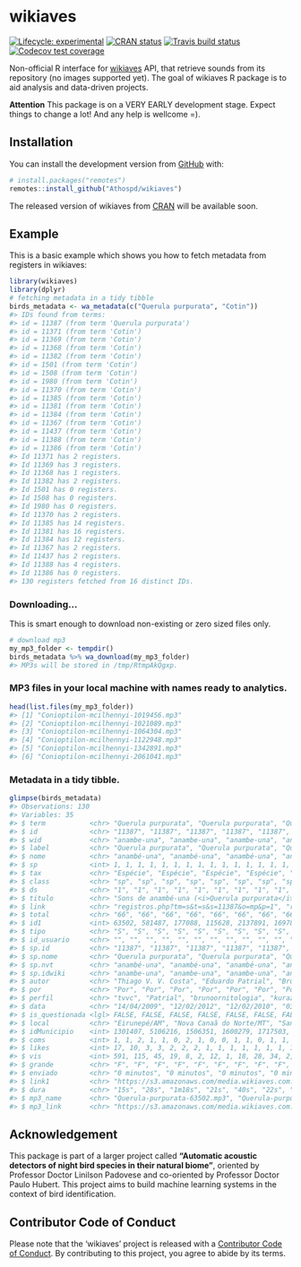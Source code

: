
<!-- README.md is generated from README.Rmd. Please edit that file -->

# wikiaves

<!-- badges: start -->

[![Lifecycle:
experimental](https://img.shields.io/badge/lifecycle-experimental-orange.svg)](https://www.tidyverse.org/lifecycle/#experimental)
[![CRAN
status](https://www.r-pkg.org/badges/version/wikiaves)](https://CRAN.R-project.org/package=wikiaves)
[![Travis build
status](https://travis-ci.org/Athospd/wikiaves.svg?branch=master)](https://travis-ci.org/Athospd/wikiaves)
[![Codecov test
coverage](https://codecov.io/gh/Athospd/wikiaves/branch/master/graph/badge.svg)](https://codecov.io/gh/Athospd/wikiaves?branch=master)
<!-- badges: end -->

Non-official R interface for [wikiaves](wikiaves.com.br) API, that
retrieve sounds from its repository (no images supported yet). The goal
of wikiaves R package is to aid analysis and data-driven projects.

**Attention** This package is on a VERY EARLY development stage. Expect
things to change a lot\! And any help is wellcome =).

## Installation

You can install the development version from
[GitHub](https://github.com/) with:

``` r
# install.packages("remotes")
remotes::install_github("Athospd/wikiaves")
```

The released version of wikiaves from [CRAN](https://CRAN.R-project.org)
will be available soon.

## Example

This is a basic example which shows you how to fetch metadata from
registers in wikiaves:

``` r
library(wikiaves)
library(dplyr)
# fetching metadata in a tidy tibble
birds_metadata <- wa_metadata(c("Querula purpurata", "Cotin"))
#> IDs found from terms:
#> id = 11387 (from term 'Querula purpurata')
#> id = 11371 (from term 'Cotin')
#> id = 11369 (from term 'Cotin')
#> id = 11368 (from term 'Cotin')
#> id = 11382 (from term 'Cotin')
#> id = 1501 (from term 'Cotin')
#> id = 1508 (from term 'Cotin')
#> id = 1980 (from term 'Cotin')
#> id = 11370 (from term 'Cotin')
#> id = 11385 (from term 'Cotin')
#> id = 11381 (from term 'Cotin')
#> id = 11384 (from term 'Cotin')
#> id = 11367 (from term 'Cotin')
#> id = 11437 (from term 'Cotin')
#> id = 11388 (from term 'Cotin')
#> id = 11386 (from term 'Cotin')
#> Id 11371 has 2 registers.
#> Id 11369 has 3 registers.
#> Id 11368 has 1 registers.
#> Id 11382 has 2 registers.
#> Id 1501 has 0 registers.
#> Id 1508 has 0 registers.
#> Id 1980 has 0 registers.
#> Id 11370 has 2 registers.
#> Id 11385 has 14 registers.
#> Id 11381 has 16 registers.
#> Id 11384 has 12 registers.
#> Id 11367 has 2 registers.
#> Id 11437 has 2 registers.
#> Id 11388 has 4 registers.
#> Id 11386 has 0 registers.
#> 130 registers fetched from 16 distinct IDs.
```

### Downloading…

This is smart enough to download non-existing or zero sized files only.

``` r
# download mp3
my_mp3_folder <- tempdir()
birds_metadata %>% wa_download(my_mp3_folder)
#> MP3s will be stored in /tmp/RtmpAkQgxp.
```

### MP3 files in your local machine with names ready to analytics.

``` r
head(list.files(my_mp3_folder))
#> [1] "Conioptilon-mcilhennyi-1019456.mp3"
#> [2] "Conioptilon-mcilhennyi-1021089.mp3"
#> [3] "Conioptilon-mcilhennyi-1064304.mp3"
#> [4] "Conioptilon-mcilhennyi-1122948.mp3"
#> [5] "Conioptilon-mcilhennyi-1342891.mp3"
#> [6] "Conioptilon-mcilhennyi-2061041.mp3"
```

### Metadata in a tidy tibble.

``` r
glimpse(birds_metadata)
#> Observations: 130
#> Variables: 35
#> $ term           <chr> "Querula purpurata", "Querula purpurata", "Querul…
#> $ id             <chr> "11387", "11387", "11387", "11387", "11387", "113…
#> $ wid            <chr> "anambe-una", "anambe-una", "anambe-una", "anambe…
#> $ label          <chr> "Querula purpurata", "Querula purpurata", "Querul…
#> $ nome           <chr> "anambé-una", "anambé-una", "anambé-una", "anambé…
#> $ sp             <int> 1, 1, 1, 1, 1, 1, 1, 1, 1, 1, 1, 1, 1, 1, 1, 1, 1…
#> $ tax            <chr> "Espécie", "Espécie", "Espécie", "Espécie", "Espé…
#> $ class          <chr> "sp", "sp", "sp", "sp", "sp", "sp", "sp", "sp", "…
#> $ ds             <chr> "1", "1", "1", "1", "1", "1", "1", "1", "1", "1",…
#> $ titulo         <chr> "Sons de anambé-una (<i>Querula purpurata</i>)", …
#> $ link           <chr> "registros.php?tm=s&t=s&s=11387&o=mp&p=1", "regis…
#> $ total          <chr> "66", "66", "66", "66", "66", "66", "66", "66", "…
#> $ id1            <int> 63502, 581487, 177088, 115628, 2137891, 1697896, …
#> $ tipo           <chr> "S", "S", "S", "S", "S", "S", "S", "S", "S", "S",…
#> $ id_usuario     <chr> "", "", "", "", "", "", "", "", "", "", "", "", "…
#> $ sp.id          <chr> "11387", "11387", "11387", "11387", "11387", "113…
#> $ sp.nome        <chr> "Querula purpurata", "Querula purpurata", "Querul…
#> $ sp.nvt         <chr> "anambé-una", "anambé-una", "anambé-una", "anambé…
#> $ sp.idwiki      <chr> "anambe-una", "anambe-una", "anambe-una", "anambe…
#> $ autor          <chr> "Thiago V. V. Costa", "Eduardo Patrial", "Bruno R…
#> $ por            <chr> "Por", "Por", "Por", "Por", "Por", "Por", "Por", …
#> $ perfil         <chr> "tvvc", "Patrial", "brunoornitologia", "kurazooka…
#> $ data           <chr> "14/04/2009", "12/02/2012", "12/02/2010", "03/03/…
#> $ is_questionada <lgl> FALSE, FALSE, FALSE, FALSE, FALSE, FALSE, FALSE, …
#> $ local          <chr> "Eirunepé/AM", "Nova Canaã do Norte/MT", "Santa B…
#> $ idMunicipio    <int> 1301407, 5106216, 1506351, 1600279, 1717503, 1507…
#> $ coms           <int> 1, 1, 2, 1, 1, 0, 2, 1, 0, 0, 1, 1, 0, 1, 1, 0, 1…
#> $ likes          <int> 17, 10, 3, 3, 2, 2, 2, 1, 1, 1, 1, 1, 1, 1, 1, 1,…
#> $ vis            <int> 591, 115, 45, 19, 8, 2, 12, 1, 18, 28, 34, 2, 5, …
#> $ grande         <chr> "F", "F", "F", "F", "F", "F", "F", "F", "F", "F",…
#> $ enviado        <chr> "0 minutos", "0 minutos", "0 minutos", "0 minutos…
#> $ link1          <chr> "https://s3.amazonaws.com/media.wikiaves.com.br/r…
#> $ dura           <chr> "15s", "28s", "1m18s", "21s", "40s", "22s", "18s"…
#> $ mp3_name       <chr> "Querula-purpurata-63502.mp3", "Querula-purpurata…
#> $ mp3_link       <chr> "https://s3.amazonaws.com/media.wikiaves.com.br/r…
```

## Acknowledgement

This package is part of a larger project called **“Automatic acoustic
detectors of night bird species in their natural biome”**, oriented by
Professor Doctor Linilson Padovese and co-oriented by Professor Doctor
Paulo Hubert. This project aims to build machine learning systems in the
context of bird identification.

## Contributor Code of Conduct

Please note that the ‘wikiaves’ project is released with a [Contributor
Code of Conduct](.github/CODE_OF_CONDUCT.md). By contributing to this
project, you agree to abide by its terms.
